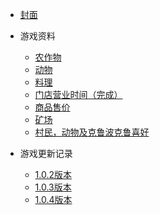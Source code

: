 * [封面](/)

* 游戏资料
	* [农作物](data/农作物.md '农作物列表')
	* [动物](data/动物.md '动物')
	* [料理](data/料理.md '料理')
	* [门店营业时间（完成）](data/门店营业时间.md '门店营业时间')
	* [商品售价](data/商品售价.md '商品售价')
	* [矿场](data/矿场.md '矿场')
	* [村民，动物及克鲁波克鲁喜好](data/村民及动物喜好.md '村民及动物喜好')

* 游戏更新记录
	* [1.0.2版本](update/1_0_2.md)
	* [1.0.3版本](update/1_0_3.md)
	* [1.0.4版本](update/1_0_4.md)